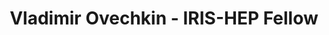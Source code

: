 ---
layout: fellow
pagetype: fellow
permalink: /fellows/vovechkin.html
fellow-name: Vladimir Ovechkin
title: Vladimir Ovechkin - IRIS-HEP Fellow
active: false
dates:
  start: 2020-06-01
  end: 2020-08-31
photo: /assets/images/team/fellows-2020/Vladimir-Ovechkin.jpg
institution: University of Washington, Seattle
website: http://vladov3000.com/
e-mail: vladov@uw.edu
project_title: Integrating MadAnalysis and pyhf into Recast-workflow
focus-area:
project_goal: >
  Recast-workflow is able to quickly construct new truth-level reinterpretations to
  determine which regions of phase space would be interesting for a full reinterpretation
  that is much more computationally expensive and difficult to make. It accomplishes
  this by simplyifing the process to 3 steps: generation, selection, and analysis.
  Recast-cli (command line interface for Recast-workflow) has been previously developed
  to provide a user interface for creating and executing new workflows compromised
  of several different combinations of options for each step. In RECAST-workflow’s
  current state, the workflows only run on the user’s local machine using RECAST-cli.
  The goal of this project is three fold: add new options for the selection step of
  RECAST-workflow besides Rivet (e.g. MadAnalsyis), add alternative statistical tools
  (e.g. pyhf), and to run the workflows in REANA on the cloud.
mentors:
- Shih-Chieh Hsu (U.Washington)
- Lukas Heinrich (CERN)
- Alex Schuy (U.Washington)
proposal: /assets/pdf/Fellow-Vovechkin-Proposal.pdf
presentations:
- title: ' Recast-workflow: Fast Truth-level Interpretations'
  date: 2020-09-21
  url: https://indico.cern.ch/event/946428/contributions/3976989/attachments/2106300/3542342/Recast-workflow__Fast_Workflows.pdf
  meeting: IRIS-HEP Topical Meetings
  meetingurl: https://indico.cern.ch/event/946428/
  recordingurl: https://www.youtube.com/watch?v=sATu_MJo8L4&t=1016s
  focus-area: as
github-username: vladov3000
current_status: >
  <strong>June 2022</strong> - SDE Intern at Amazon Web Services (AWS)

linkedin-profile: https://www.linkedin.com/in/vladov3000
---